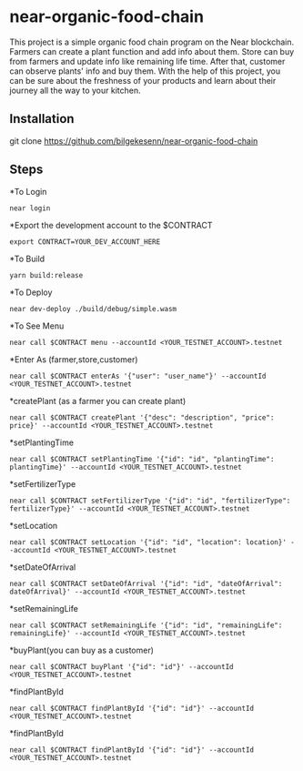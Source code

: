 # near-organic-food-chain

This project is a simple organic food chain program on the Near blockchain. Farmers can create a plant function and add info about them. Store can buy from farmers and update info like remaining life time. After that, customer can observe plants' info and buy them. With the help of this project, you can be sure about the freshness of your products and learn about their journey all the way to your kitchen. 

## Installation

git clone https://github.com/bilgekesenn/near-organic-food-chain

## Steps

*To Login
```
near login
```

*Export the development account to the $CONTRACT
```
export CONTRACT=YOUR_DEV_ACCOUNT_HERE
```

*To Build
```
yarn build:release
```

*To Deploy
```
near dev-deploy ./build/debug/simple.wasm
```

*To See Menu
```
near call $CONTRACT menu --accountId <YOUR_TESTNET_ACCOUNT>.testnet
```

*Enter As (farmer,store,customer)
```
near call $CONTRACT enterAs '{"user": "user_name"}' --accountId <YOUR_TESTNET_ACCOUNT>.testnet
```

*createPlant (as a farmer you can create plant)
```
near call $CONTRACT createPlant '{"desc": "description", "price": price}' --accountId <YOUR_TESTNET_ACCOUNT>.testnet
```

*setPlantingTime
```
near call $CONTRACT setPlantingTime '{"id": "id", "plantingTime": plantingTime}' --accountId <YOUR_TESTNET_ACCOUNT>.testnet
```

*setFertilizerType
```
near call $CONTRACT setFertilizerType '{"id": "id", "fertilizerType": fertilizerType}' --accountId <YOUR_TESTNET_ACCOUNT>.testnet
```

*setLocation
```
near call $CONTRACT setLocation '{"id": "id", "location": location}' --accountId <YOUR_TESTNET_ACCOUNT>.testnet
```

*setDateOfArrival
```
near call $CONTRACT setDateOfArrival '{"id": "id", "dateOfArrival": dateOfArrival}' --accountId <YOUR_TESTNET_ACCOUNT>.testnet
```

*setRemainingLife
```
near call $CONTRACT setRemainingLife '{"id": "id", "remainingLife": remainingLife}' --accountId <YOUR_TESTNET_ACCOUNT>.testnet
```

*buyPlant(you can buy as a customer)
```
near call $CONTRACT buyPlant '{"id": "id"}' --accountId <YOUR_TESTNET_ACCOUNT>.testnet
```

*findPlantById
```
near call $CONTRACT findPlantById '{"id": "id"}' --accountId <YOUR_TESTNET_ACCOUNT>.testnet
```

*findPlantById
```
near call $CONTRACT findPlantById '{"id": "id"}' --accountId <YOUR_TESTNET_ACCOUNT>.testnet
```